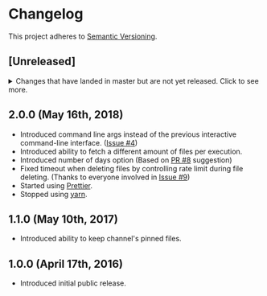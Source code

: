 # Changelog
This project adheres to [Semantic Versioning](http://semver.org/spec/v2.0.0.html).

## [Unreleased]
<details>
  <summary>
    Changes that have landed in master but are not yet released.
    Click to see more.
  </summary>
</details>

## 2.0.0 (May 16th, 2018)
* Introduced command line args instead of the previous interactive command-line interface. ([Issue #4](https://github.com/diessica/slack-delete-files/issues/4))
* Introduced ability to fetch a different amount of files per execution.
* Introduced number of days option (Based on [PR #8](https://github.com/diessica/slack-delete-files/pull/8) suggestion)
* Fixed timeout when deleting files by controlling rate limit during file deleting. (Thanks to everyone involved in [Issue #9](https://github.com/diessica/slack-delete-files/issues/9))
* Started using [Prettier](https://prettier.io/).
* Stopped using [yarn](https://yarnpkg.com/en/).

## 1.1.0 (May 10th, 2017)
* Introduced ability to keep channel's pinned files.

## 1.0.0 (April 17th, 2016)
* Introduced initial public release.
